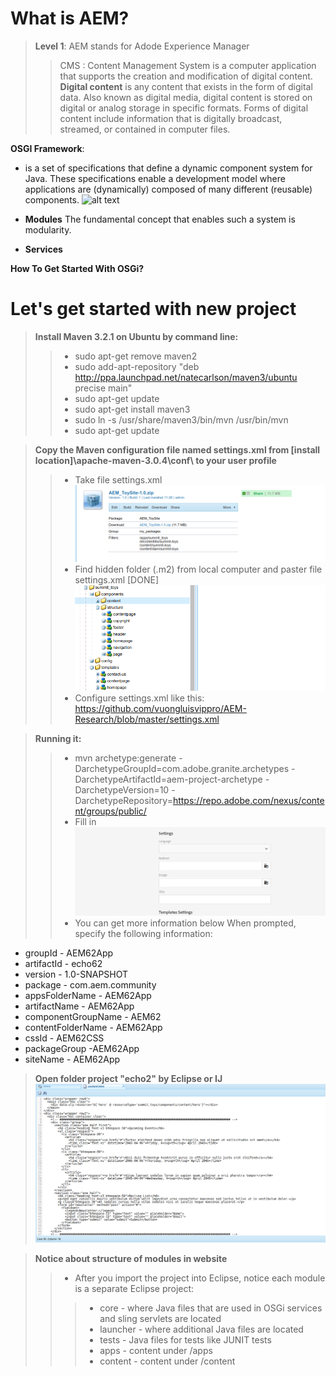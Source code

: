 # What is AEM?
> **Level 1**: AEM stands for Adode Experience Manager
>> CMS : Content Management System is a computer application that supports the creation and modification of digital content. **Digital content** is any content that exists in the form of digital data. Also known as digital media, digital content is stored on digital or analog storage in specific formats. Forms of digital content include information that is digitally broadcast, streamed, or contained in computer files.

**OSGI Framework**: 
- is a set of specifications that define a dynamic component system for Java. These specifications enable a development model where applications are (dynamically) composed of many different (reusable) components. 
![alt text](https://github.com/vuongluisvippro/AEM-Research/blob/master/1.png)

- **Modules** The fundamental concept that enables such a system is modularity.
- **Services** 

**How To Get Started With OSGi?**

# Let's get started with new project

> **Install Maven 3.2.1 on Ubuntu by command line:**
>> - sudo apt-get remove maven2
>> - sudo add-apt-repository "deb http://ppa.launchpad.net/natecarlson/maven3/ubuntu precise main"
>> - sudo apt-get update
>> - sudo apt-get install maven3
>> - sudo ln -s /usr/share/maven3/bin/mvn /usr/bin/mvn
>> - sudo apt-get update

> **Copy the Maven configuration file named settings.xml from [install location]\apache-maven-3.0.4\conf\ to your user profile**
>> - Take file settings.xml
![alt text](https://github.com/vuongluisvippro/AEM-Research/blob/master/cq1.png)
>> - Find hidden folder (.m2) from local computer and paster file settings.xml [DONE]
![alt text](https://github.com/vuongluisvippro/AEM-Research/blob/master/cq2.png)
>> - Configure settings.xml like this: 
https://github.com/vuongluisvippro/AEM-Research/blob/master/settings.xml

> **Running it:** 
>> - mvn archetype:generate -DarchetypeGroupId=com.adobe.granite.archetypes -DarchetypeArtifactId=aem-project-archetype -DarchetypeVersion=10 -DarchetypeRepository=https://repo.adobe.com/nexus/content/groups/public/
>> - Fill in 
![alt text](https://github.com/vuongluisvippro/AEM-Research/blob/master/cq3.png)
>> - You can get more information below
When prompted, specify the following information:  
- groupId - AEM62App 
- artifactId - echo62
- version - 1.0-SNAPSHOT
- package - com.aem.community
- appsFolderName - AEM62App  
- artifactName - AEM62App 
- componentGroupName - AEM62
- contentFolderName - AEM62App 
- cssId - AEM62CSS
- packageGroup -AEM62App 
- siteName - AEM62App 
> **Open folder project "echo2" by Eclipse or IJ**
 ![alt text](https://github.com/vuongluisvippro/AEM-Research/blob/master/cq4.png)
 
> **Notice about structure of modules in website**
>> - After you import the project into Eclipse, notice each module is a separate Eclipse project: 
>>> - core - where Java files that are used in OSGi services and sling servlets are located
>>> - launcher - where additional Java files are located
>>> - tests - Java files for tests like JUNIT tests
>>> - apps - content under /apps
>>> - content - content under /content



